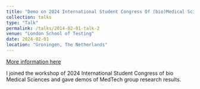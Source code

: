 ```yaml
---
title: "Demo on 2024 International Student Congress Of (bio)Medical Sciences"
collection: talks
type: "Talk"
permalink: /talks/2014-02-01-talk-2
venue: "London School of Testing"
date: 2024-02-01
location: "Groningen, The Netherlands"
---
```


[More information here](http://example2.com)

I joined the workshop of 2024 International Student Congress of bio Medical Sciences and gave demos of MedTech group research results.
